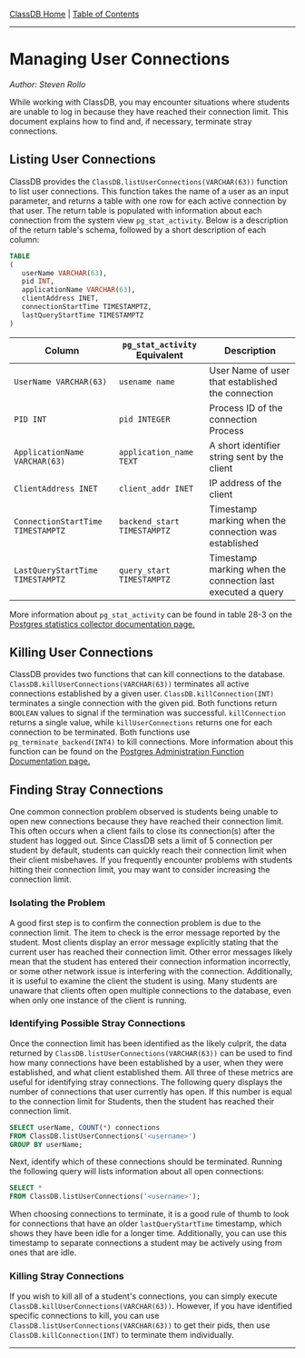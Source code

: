 [ClassDB Home](Home) \| [Table of Contents](Table-of-Contents)

---
# Managing User Connections

_Author: Steven Rollo_

While working with ClassDB, you may encounter situations where students are unable to log in because they have reached their connection limit. This document explains how to find and, if necessary, terminate stray connections.

## Listing User Connections
ClassDB provides the `ClassDB.listUserConnections(VARCHAR(63))` function to list user connections. This function takes the name of a user as an input parameter, and returns a table with one row for each active connection by that user. The return table is populated with information about each connection from the system view `pg_stat_activity`. Below is a description of the return table's schema, followed by a short description of each column:
```sql
TABLE
(
   userName VARCHAR(63),
   pid INT,
   applicationName VARCHAR(63),
   clientAddress INET,
   connectionStartTime TIMESTAMPTZ,
   lastQueryStartTime TIMESTAMPTZ
)
```

| Column | `pg_stat_activity` Equivalent | Description |
| ------ | --------------------------------- | ----------- |
| `UserName VARCHAR(63)` | `usename name` | User Name of user that established the connection |
| `PID INT` | `pid INTEGER` | Process ID of the connection Process |
| `ApplicationName VARCHAR(63)` | `application_name TEXT` | A short identifier string sent by the client |
| `ClientAddress INET` | `client_addr INET` | IP address of the client |
| `ConnectionStartTime TIMESTAMPTZ` | `backend_start TIMESTAMPTZ` | Timestamp marking when the connection was established |
| `LastQueryStartTime TIMESTAMPTZ` | `query_start TIMESTAMPTZ` | Timestamp marking when the connection last executed a query |

More information about `pg_stat_activity` can be found in table 28-3 on the [Postgres statistics collector documentation page.](https://www.postgresql.org/docs/9.6/static/monitoring-stats.html)

## Killing User Connections
ClassDB provides two functions that can kill connections to the database. `ClassDB.killUserConnections(VARCHAR(63))` terminates all active connections established by a given user. `ClassDB.killConnection(INT)` terminates a single connection with the given pid. Both functions return `BOOLEAN` values to signal if the termination was successful. `killConnection` returns a single value, while `killUserConnections` returns one for each connection to be terminated. Both functions use `pg_terminate_backend(INT4)` to kill connections. More information about this function can be found on the [Postgres Administration Function Documentation page.](https://www.postgresql.org/docs/9.6/static/functions-admin.html)

## Finding Stray Connections
One common connection problem observed is students being unable to open new connections because they have reached their connection limit. This often occurs when a client fails to close its connection(s) after the student has logged out. Since ClassDB sets a limit of 5 connection per student by default, students can quickly reach their connection limit when their client misbehaves. If you frequently encounter problems with students hitting their connection limit, you may want to consider increasing the connection limit.

### Isolating the Problem
A good first step is to confirm the connection problem is due to the connection limit. The item to check is the error message reported by the student. Most clients display an error message explicitly stating that the current user has reached their connection limit. Other error messages likely mean that the student has entered their connection information incorrectly, or some other network issue is interfering with the connection. Additionally, it is useful to examine the client the student is using. Many students are unaware that clients often open multiple connections to the database, even when only one instance of the client is running.

### Identifying Possible Stray Connections
Once the connection limit has been identified as the likely culprit, the data returned by `ClassDB.listUserConnections(VARCHAR(63))` can be used to find how many connections have been established by a user, when they were established, and what client established them. All three of these metrics are useful for identifying stray connections. The following query displays the number of connections that user currently has open. If this number is equal to the connection limit for Students, then the student has reached their connection limit.
```sql
SELECT userName, COUNT(*) connections
FROM ClassDB.listUserConnections('<username>')
GROUP BY userName;
```

Next, identify which of these connections should be terminated. Running the following query will lists information about all open connections:
```sql
SELECT *
FROM ClassDB.listUserConnections('<username>');
```

 When choosing connections to terminate, it is a good rule of thumb to look for connections that have an older `lastQueryStartTime` timestamp, which shows they have been idle for a longer time. Additionally, you can use this timestamp to separate connections a student may be actively using from ones that are idle.

### Killing Stray Connections
If you wish to kill all of a student's connections, you can simply execute `ClassDB.killUserConnections(VARCHAR(63))`.  However, if you have identified specific connections to kill, you can use `ClassDB.listUserConnections(VARCHAR(63))` to get their pids, then use `ClassDB.killConnection(INT)` to terminate them individually.

---

